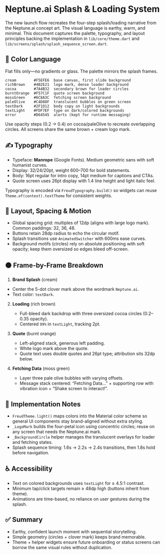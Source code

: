 Neptune.ai Splash & Loading System
================================

The new launch flow recreates the four-step splash/loading narrative from the
Neptune.ai concept art. The visual language is earthy, warm, and minimal. This
document captures the palette, typography, and layout principles backing the
implementation in `lib/core/theme.dart` and
`lib/screens/splash/splash_sequence_screen.dart`.

🎨 Color Language
-----------------

Flat fills only—no gradients or glass. The palette mirrors the splash frames.

```
cream        #F5EFE6  base canvas, first slide background
richBrown    #4B2E21  logo mark, dense loader background
cocoa        #7A4B32  secondary brown for loader circles
burntOrange  #F57C1F  quote screen background
mossGreen    #6C8A3C  fetching screen background
paleOlive    #C4D88F  translucent bubbles on green screen
textDark     #2F1D12  body copy on light backgrounds
textLight    #FDF7EF  type on dark/colored backgrounds
error        #D64545  alerts (kept for runtime messaging)
```

Use opacity steps (0.2 → 0.4) on cocoa/paleOlive to recreate overlapping
circles. All screens share the same brown + cream logo mark.

✍️ Typography
--------------

- Typeface: **Manrope** (Google Fonts). Medium geometric sans with soft humanist
  curves.
- Display: 32/24/20pt, weight 600–700 for bold statements.
- Body: 16pt regular for intro copy, 14pt medium for captions and CTAs.
- Quote screen uses 26pt display with 1.4 line height and light italic feel.

Typography is encoded via `FreudTypography.build()` so widgets can reuse
`Theme.of(context).textTheme` for consistent weights.

📐 Layout, Spacing & Motion
---------------------------

- Global spacing grid: multiples of 12dp (aligns with large logo mark). Common
  paddings: 32, 36, 48.
- Buttons retain 28dp radius to echo the circular motif.
- Splash transitions use `AnimatedSwitcher` with 600ms ease curves.
- Background motifs (circles) rely on absolute positioning with soft opacity;
  keep them oversized so edges bleed off-screen.

🟤 Frame-by-Frame Breakdown
---------------------------

1. **Brand Splash** (cream)
  - Center the 5-dot clover mark above the wordmark `Neptune.ai`.
   - Text color: `textDark`.

2. **Loading** (rich brown)
   - Full-bleed dark backdrop with three oversized cocoa circles (0.2–0.35
     opacity).
   - Centered `99%` in `textLight`, tracking 2pt.

3. **Quote** (burnt orange)
   - Left-aligned stack, generous left padding.
   - White logo mark above the quote.
   - Quote text uses double quotes and 26pt type; attribution sits 32dp below.

4. **Fetching Data** (moss green)
   - Layer three pale olive bubbles with varying offsets.
   - Message stack centered: “Fetching Data…” + supporting row with vibration
     icon + “Shake screen to interact!”.

🔧 Implementation Notes
----------------------

- `FreudTheme.light()` maps colors into the Material color scheme so general UI
  components stay brand-aligned without extra styling.
- `_LogoMark` builds the four-petal icon using concentric circles; reuse on any
  screen that needs the Neptune.ai mark.
- `_BackgroundCircle` helper manages the translucent overlays for loader and
  fetching states.
- Splash sequence timing: 1.6s → 2.2s → 2.4s transitions, then 1.8s hold before
  navigation.

♿ Accessibility
----------------

- Text on colored backgrounds uses `textLight` for ≥ 4.5:1 contrast.
- Minimum tap/click targets remain ≥ 48dp high (buttons inherit from theme).
- Animations are time-based, no reliance on user gestures during the splash.

✅ Summary
----------

- Earthy, confident launch moment with sequential storytelling.
- Simple geometry (circles + clover mark) keeps brand memorable.
- Theme + helper widgets ensure future onboarding or status screens can borrow
  the same visual rules without duplication.